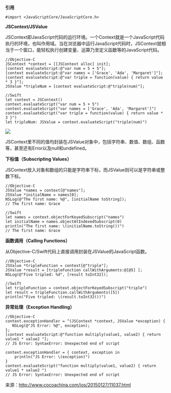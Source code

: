 **引用**

`#import <JavaScriptCore/JavaScriptCore.h>`

**JSContext/JSValue**

JSContext即JavaScript代码的运行环境。一个Context就是一个JavaScript代码执行的环境，也叫作用域。当在浏览器中运行JavaScript代码时，JSContext就相当于一个窗口，能轻松执行创建变量、运算乃至定义函数等的JavaScript代码。

	//Objective-C
	JSContext *context = [[JSContext alloc] init];
	[context evaluateScript:@"var num = 5 + 5"];
	[context evaluateScript:@"var names = ['Grace', 'Ada', 'Margaret']"];
	[context evaluateScript:@"var triple = function(value) { return value * 3 }"];
	JSValue *tripleNum = [context evaluateScript:@"triple(num)"];
	
	//Swift
	let context = JSContext()
	context.evaluateScript("var num = 5 + 5")
	context.evaluateScript("var names = ['Grace', 'Ada', 'Margaret']")
	context.evaluateScript("var triple = function(value) { return value * 3 }")
	let tripleNum: JSValue = context.evaluateScript("triple(num)")

![](http://cc.cocimg.com/api/uploads/20150127/1422337646368229.png)

JSContext里不同的值均封装在JSValue对象中，包括字符串、数值、数组、函数等，甚至还有Error以及null和undefined。

**下标值（Subscripting Values）**

JSContext放入对象和数组的只能是字符串下标，而JSValue则可以是字符串或整数下标。

	//Objective-C
	JSValue *names = context[@"names"];
	JSValue *initialName = names[0];
	NSLog(@"The first name: %@", [initialName toString]);
	// The first name: Grace
	
	//Swift
	let names = context.objectForKeyedSubscript("names")
	let initialName = names.objectAtIndexedSubscript(0)
	println("The first name: \(initialName.toString())")
	// The first name: Grace

**函数调用（Calling Functions）**

从Objective-C/Swift代码上直接调用封装在JSValue的JavaScript函数。

	//Objective-C
	JSValue *tripleFunction = context[@"triple"];
	JSValue *result = [tripleFunction callWithArguments:@[@5] ];
	NSLog(@"Five tripled: %d", [result toInt32]);
	
	//Swift
	let tripleFunction = context.objectForKeyedSubscript("triple")
	let result = tripleFunction.callWithArguments([5])
	println("Five tripled: \(result.toInt32())")

**异常处理（Exception Handling）**

	//Objective-C
	context.exceptionHandler = ^(JSContext *context, JSValue *exception) {
	   NSLog(@"JS Error: %@", exception);
	};
	[context evaluateScript:@"function multiply(value1, value2) { return value1 * value2 "];
	// JS Error: SyntaxError: Unexpected end of script
	
	context.exceptionHandler = { context, exception in
	    println("JS Error: \(exception)")
	}
	context.evaluateScript("function multiply(value1, value2) { return value1 * value2 ")
	// JS Error: SyntaxError: Unexpected end of script


来源：<a href="http://www.cocoachina.com/ios/20150127/11037.html">http://www.cocoachina.com/ios/20150127/11037.html</a>














